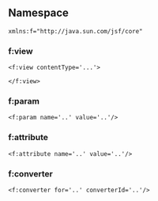 ## Namespace ##

```
xmlns:f="http://java.sun.com/jsf/core"
```

### f:view ###

```
<f:view contentType='...'>

</f:view>
```

### f:param ###

```
<f:param name='..' value='..'/>
```


### f:attribute ###

```
<f:attribute name='..' value='..'/>
```


### f:converter ###

```
<f:converter for='..' converterId='..'/>
```